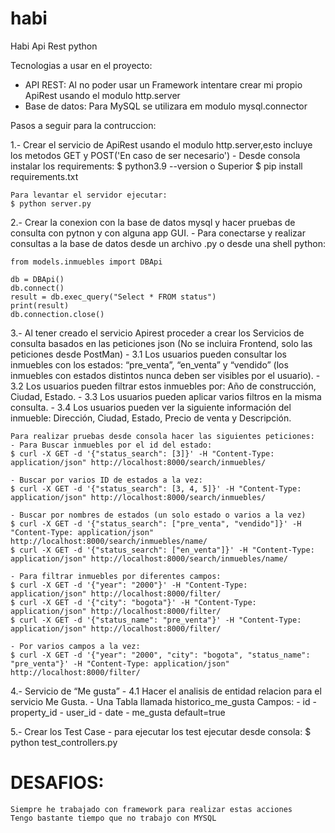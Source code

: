 # habi

Habi Api Rest python

Tecnologias a usar en el proyecto:
- API REST:
    Al no poder usar un Framework intentare crear mi propio ApiRest usando el modulo http.server
- Base de datos:
    Para MySQL se utilizara em modulo mysql.connector

Pasos a seguir para la contruccion:

1.- Crear el servicio de ApiRest usando el modulo http.server,esto incluye los metodos GET y POST('En caso de ser necesario')
    - Desde consola instalar los requirements:
    $ python3.9 --version o Superior
    $ pip install requirements.txt

    Para levantar el servidor ejecutar:
    $ python server.py

2.- Crear la conexion con la base de datos mysql y hacer pruebas de consulta con pytnon y con alguna app GUI.
    - Para conectarse y realizar consultas a la base de datos desde un archivo .py o desde una shell python:

    from models.inmuebles import DBApi

    db = DBApi()
    db.connect()
    result = db.exec_query("Select * FROM status")
    print(result)
    db.connection.close()

3.- Al tener creado el servicio Apirest proceder a crear los Servicios de consulta basados en las peticiones json (No se incluira Frontend, solo las peticiones desde PostMan)
    - 3.1 Los usuarios pueden consultar los inmuebles con los estados: “pre_venta”, “en_venta” y “vendido” (los inmuebles con estados distintos nunca deben ser visibles por el usuario).
    - 3.2 Los usuarios pueden filtrar estos inmuebles por: Año de construcción, Ciudad, Estado.
    - 3.3 Los usuarios pueden aplicar varios filtros en la misma consulta.
    - 3.4 Los usuarios pueden ver la siguiente información del inmueble: Dirección, Ciudad, Estado, Precio de venta y Descripción.

    Para realizar pruebas desde consola hacer las siguientes peticiones:
    - Para Buscar inmuebles por el id del estado:
    $ curl -X GET -d '{"status_search": [3]}' -H "Content-Type: application/json" http://localhost:8000/search/inmuebles/

    - Buscar por varios ID de estados a la vez:
    $ curl -X GET -d '{"status_search": [3, 4, 5]}' -H "Content-Type: application/json" http://localhost:8000/search/inmuebles/

    - Buscar por nombres de estados (un solo estado o varios a la vez)
    $ curl -X GET -d '{"status_search": ["pre_venta", "vendido"]}' -H "Content-Type: application/json" http://localhost:8000/search/inmuebles/name/
    $ curl -X GET -d '{"status_search": ["en_venta"]}' -H "Content-Type: application/json" http://localhost:8000/search/inmuebles/name/

    - Para filtrar inmuebles por diferentes campos:
    $ curl -X GET -d '{"year": "2000"}' -H "Content-Type: application/json" http://localhost:8000/filter/
    $ curl -X GET -d '{"city": "bogota"}' -H "Content-Type: application/json" http://localhost:8000/filter/
    $ curl -X GET -d '{"status_name": "pre_venta"}' -H "Content-Type: application/json" http://localhost:8000/filter/

    - Por varios campos a la vez:
    $ curl -X GET -d '{"year": "2000", "city": "bogota", "status_name": "pre_venta"}' -H "Content-Type: application/json" http://localhost:8000/filter/

4.- Servicio de “Me gusta”
    - 4.1 Hacer el analisis de entidad relacion para el servicio Me Gusta.
    - Una Tabla llamada historico_me_gusta
        Campos:
        - id
        - property_id
        - user_id
        - date
        - me_gusta default=true


5.- Crear los Test Case
    - para ejecutar los test ejecutar desde consola:
    $ python test_controllers.py


# DESAFIOS:
    Siempre he trabajado con framework para realizar estas acciones
    Tengo bastante tiempo que no trabajo con MYSQL
